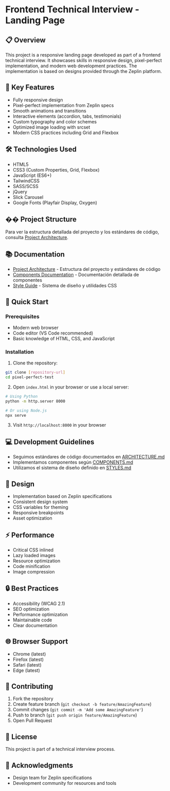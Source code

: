 # Frontend Technical Interview - Landing Page

## 📋 Overview
This project is a responsive landing page developed as part of a frontend technical interview. It showcases skills in responsive design, pixel-perfect implementation, and modern web development practices. The implementation is based on designs provided through the Zeplin platform.

## 🎯 Key Features
- Fully responsive design
- Pixel-perfect implementation from Zeplin specs
- Smooth animations and transitions
- Interactive elements (accordion, tabs, testimonials)
- Custom typography and color schemes
- Optimized image loading with srcset
- Modern CSS practices including Grid and Flexbox

## 🛠 Technologies Used
- HTML5
- CSS3 (Custom Properties, Grid, Flexbox)
- JavaScript (ES6+)
- TailwindCSS
- SASS/SCSS
- jQuery
- Slick Carousel
- Google Fonts (Playfair Display, Oxygen)

## �� Project Structure
Para ver la estructura detallada del proyecto y los estándares de código, consulta [Project Architecture](src/docs/ARCHITECTURE.md).

## 📚 Documentation
- [Project Architecture](src/docs/ARCHITECTURE.md) - Estructura del proyecto y estándares de código
- [Components Documentation](src/docs/COMPONENTS.md) - Documentación detallada de componentes
- [Style Guide](src/docs/STYLES.md) - Sistema de diseño y utilidades CSS

## 🚀 Quick Start

### Prerequisites
- Modern web browser
- Code editor (VS Code recommended)
- Basic knowledge of HTML, CSS, and JavaScript

### Installation
1. Clone the repository:
```bash
git clone [repository-url]
cd pixel-perfect-test
```

2. Open `index.html` in your browser or use a local server:

```bash
# Using Python
python -m http.server 8000

# Or using Node.js
npx serve
```

3. Visit `http://localhost:8000` in your browser

## 💻 Development Guidelines
- Seguimos estándares de código documentados en [ARCHITECTURE.md](src/docs/ARCHITECTURE.md)
- Implementamos componentes según [COMPONENTS.md](src/docs/COMPONENTS.md)
- Utilizamos el sistema de diseño definido en [STYLES.md](src/docs/STYLES.md)

## 🎨 Design
- Implementation based on Zeplin specifications
- Consistent design system
- CSS variables for theming
- Responsive breakpoints
- Asset optimization

## ⚡ Performance
- Critical CSS inlined
- Lazy loaded images
- Resource optimization
- Code minification
- Image compression

## 🔒 Best Practices
- Accessibility (WCAG 2.1)
- SEO optimization
- Performance optimization
- Maintainable code
- Clear documentation

## 🌐 Browser Support
- Chrome (latest)
- Firefox (latest)
- Safari (latest)
- Edge (latest)

## 🤝 Contributing
1. Fork the repository
2. Create feature branch (`git checkout -b feature/AmazingFeature`)
3. Commit changes (`git commit -m 'Add some AmazingFeature'`)
4. Push to branch (`git push origin feature/AmazingFeature`)
5. Open Pull Request

## 📝 License
This project is part of a technical interview process.

## 🙏 Acknowledgments
- Design team for Zeplin specifications
- Development community for resources and tools
